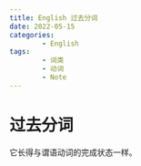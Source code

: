 ```yaml
---
title: English 过去分词
date: 2022-05-15
categories:
        - English
tags:
        - 词类
        - 动词
        - Note
---
```


# 过去分词

它长得与谓语动词的完成状态一样。
